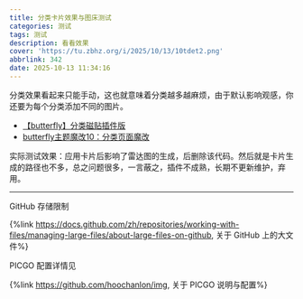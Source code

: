 ```yaml
---
title: 分类卡片效果与图床测试
categories: 测试
tags: 测试
description: 看看效果
cover: 'https://tu.zbhz.org/i/2025/10/13/10tdet2.png'
abbrlink: 342
date: 2025-10-13 11:34:16
---
```


分类效果看起来只能手动，这也就意味着分类越多越麻烦，由于默认影响观感，你还要为每个分类添加不同的图片。

* [【butterfly】分类磁贴插件版](https://ll.sc.cn/posts/ab72/)
* [butterfly主题魔改10：分类页面魔改](https://kukual.github.io/posts/a7bebfb0/index.html)

实际测试效果：应用卡片后影响了雷达图的生成，后删除该代码。然后就是卡片生成的路径也不多，总之问题很多，一言蔽之，插件不成熟，长期不更新维护，弃用。

---
GitHub 存储限制

{%link https://docs.github.com/zh/repositories/working-with-files/managing-large-files/about-large-files-on-github, 关于 GitHub 上的大文件%}

PICGO 配置详情见

{%link https://github.com/hoochanlon/img, 关于 PICGO 说明与配置%}
